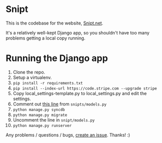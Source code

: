 # Snipt

This is the codebase for the website, [Snipt.net](https://snipt.net/).

It's a relatively well-kept Django app, so you shouldn't have too many problems
getting a local copy running.

# Running the Django app

1. Clone the repo.
2. Setup a virtualenv.
3. `pip install -r requirements.txt`
4. `pip install --index-url https://code.stripe.com --upgrade stripe`
4. Copy local_settings-template.py to local_settings.py and edit the settings.
5. Comment out [this line](https://github.com/nicksergeant/snipt/blob/master/snipts/models.py#L19) from `snipts/models.py`
6. `python manage.py syncdb`
7. `python manage.py migrate`
8. Uncomment the line in `snipt/models.py`
9. `python manage.py runserver`

Any problems / questions / bugs, [create an issue](https://github.com/nicksergeant/snipt/issues). Thanks! :)
